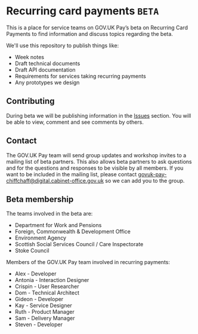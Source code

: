 # Recurring card payments `BETA`

This is a place for service teams on GOV.UK Pay’s beta on Recurring Card Payments to find information and discuss topics regarding the beta.

We'll use this repository to publish things like:
- Week notes
- Draft technical documents
- Draft API documentation
- Requirements for services taking recurring payments
- Any prototypes we design

## Contributing
During beta we will be publishing information in the [Issues](https://github.com/alphagov/pay-recurring-card-payments/issues) section. You will be able to view, comment and see comments by others.

## Contact
The GOV.UK Pay team will send group updates and workshop invites to a mailing list of beta partners. This also allows beta partners to ask questions and for the questions and responses to be visible by all members. If you want to be included in the mailing list, please contact govuk-pay-chiffchaff@digital.cabinet-office.gov.uk so we can add you to the group.

## Beta membership
The teams involved in the beta are:
- Department for Work and Pensions
- Foreign, Commonwealth & Development Office
- Environment Agency
- Scottish Social Services Council / Care Inspectorate
- Stoke Council

Members of the GOV.UK Pay team involved in recurring payments:
- Alex - Developer
- Antonia - Interaction Designer
- Crispin - User Researcher
- Dom - Technical Architect
- Gideon - Developer
- Kay - Service Designer
- Ruth - Product Manager
- Sam - Delivery Manager
- Steven - Developer
